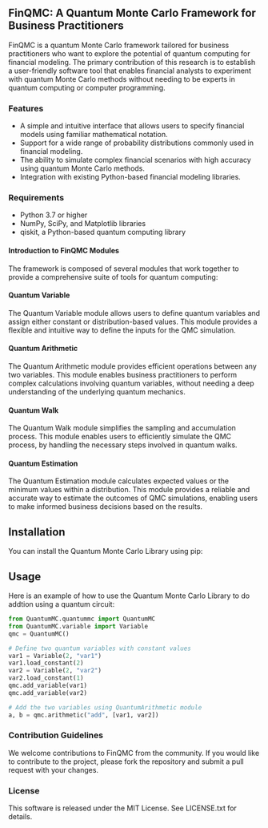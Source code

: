 ## FinQMC: A Quantum Monte Carlo Framework for Business Practitioners
FinQMC is a quantum Monte Carlo framework tailored for business practitioners who want to explore the potential of quantum computing for financial modeling. The primary contribution of this research is to establish a user-friendly software tool that enables financial analysts to experiment with quantum Monte Carlo methods without needing to be experts in quantum computing or computer programming.

### Features
- A simple and intuitive interface that allows users to specify financial models using familiar mathematical notation.
- Support for a wide range of probability distributions commonly used in financial modeling.
- The ability to simulate complex financial scenarios with high accuracy using quantum Monte Carlo methods.
- Integration with existing Python-based financial modeling libraries.

### Requirements
- Python 3.7 or higher
- NumPy, SciPy, and Matplotlib libraries
- qiskit, a Python-based quantum computing library


#### Introduction to FinQMC Modules
The framework is composed of several modules that work together to provide a comprehensive suite of tools for quantum computing:

#### Quantum Variable
The Quantum Variable module allows users to define quantum variables and assign either constant or distribution-based values. This module provides a flexible and intuitive way to define the inputs for the QMC simulation.

#### Quantum Arithmetic
The Quantum Arithmetic module provides efficient operations between any two variables. This module enables business practitioners to perform complex calculations involving quantum variables, without needing a deep understanding of the underlying quantum mechanics.

#### Quantum Walk
The Quantum Walk module simplifies the sampling and accumulation process. This module enables users to efficiently simulate the QMC process, by handling the necessary steps involved in quantum walks.

#### Quantum Estimation
The Quantum Estimation module calculates expected values or the minimum values within a distribution. This module provides a reliable and accurate way to estimate the outcomes of QMC simulations, enabling users to make informed business decisions based on the results.

## Installation
You can install the Quantum Monte Carlo Library using pip:

## Usage
Here is an example of how to use the Quantum Monte Carlo Library to do addtion using a quantum circuit:
```python
from QuantumMC.quantummc import QuantumMC
from QuantumMC.variable import Variable
qmc = QuantumMC()

# Define two quantum variables with constant values
var1 = Variable(2, "var1")
var1.load_constant(2)
var2 = Variable(2, "var2")
var2.load_constant(1)
qmc.add_variable(var1)
qmc.add_variable(var2)

# Add the two variables using QuantumArithmetic module
a, b = qmc.arithmetic("add", [var1, var2])
```

### Contribution Guidelines
We welcome contributions to FinQMC from the community. If you would like to contribute to the project, please fork the repository and submit a pull request with your changes.

### License
This software is released under the MIT License. See LICENSE.txt for details.